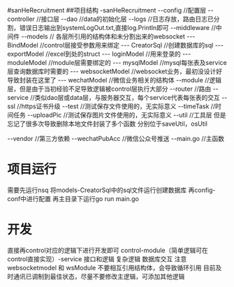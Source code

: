#sanHeRecruitment
##项目结构
-sanHeRecruitment
--config  //配置层
--controller //接口层
--dao //data的初始化层
--logs  //日志存放，路由日志已分割，错误日志输出到systemLogOut.txt,直接log.Println即可 
--middleware //中间件
--models // 各层所引用的结构体和未分割出来的websocket
--- BindModel //control层接受参数用来绑定
--- CreatorSql //创建数据库的sql
--- exportModel //excel到处的struct
--- loginModel //用来登录的
--- moduleModel //module层需要绑定的
--- mysqlModel //mysql每张表及service层查询数据库时需要的
--- websocketModel //websocket业务，最初没设计好导致封装在这里了
--- wechatModel //微信业务相关的结构体
--module //逻辑层，但是由于当初经验不足导致逻辑被control层执行大部分
--router //路由
--service //类似dao层或data层，与服务器交互，每个service代表每张表的交互
--ssl //https证书升级
--test //测试保存文件使用的，无实际意义
--timeTask //时间任务
--uploadPic //测试保存图片文件使用的，无实际意义
--util //工具层 但是忘记了很多次导致删除本地文件封装了多个函数
分别位于saveUtil，osUtil

--vendor //第三方依赖
--wechatPubAcc //微信公众号推送
--main.go //主函数

# 项目运行
需要先运行nsq
将models-CreatorSql中的sql文件运行创建数据库
再config-conf中进行配置
再主目录下运行go run main.go

# 开发
直接再control对应的逻辑下进行开发即可
control-module（简单逻辑可在control直接实现）-service
接口和逻辑  复杂逻辑                         数据库交互
注意websocketmodel 和 wsModule 不要相互引用结构体，会导致循环引用
目前及时通讯已调制到最佳状态，尽量不要修改主逻辑，可添加其他逻辑

